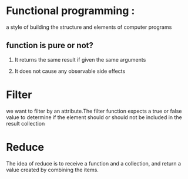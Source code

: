 # Functional programming :
a style of building the structure and elements of computer programs

##   function is pure or not?
1. It returns the same result if given the same arguments

1. It does not cause any observable side effects

# Filter
we want to filter by an attribute.The filter function expects a true or false value to determine if the element should or should not be included in the result collection

# Reduce
The idea of reduce is to receive a function and a collection, and return a value created by combining the items.

